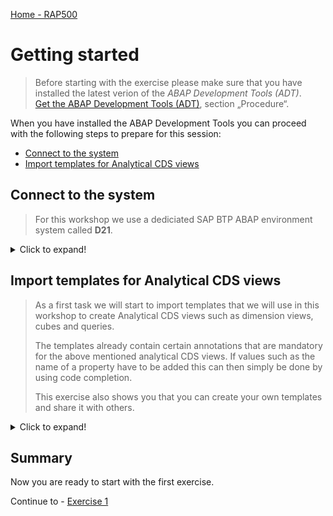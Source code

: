 [Home - RAP500](../../README.md#exercises)

# Getting started

> Before starting with the exercise please make sure that you have installed the latest verion of the *ABAP Development Tools (ADT)*.   
> [Get the ABAP Development Tools (ADT)](https://tools.hana.ondemand.com/#abap), section „Procedure“.

When you have installed the ABAP Development Tools you can proceed with the following steps to prepare for this session:

- [Connect to the system](#connect-to-the-system)
- [Import templates for Analytical CDS views](#import-temlates-for-analytical-cds-views) 

## Connect to the system

> For this workshop we use a dediciated SAP BTP ABAP environment system called **D21**.

<details>
  <summary>Click to expand!</summary>

1. Start the ABAP Development Tools (aka ABAP in Eclipse)

2. Select a directory as workspace. Click **Launch**

 ![Select directory](images/0010.png)

3. Close the Welcome screen

  ![Close Welcome screen](images/0020.png)

4. Check the perspective. If the perspective is still the *Java perspective*, then ...

  ![Java perspective](images/0030.png)

5. Open ABAP perspective (if needed)

  - Click on the **Open perspective** button
  - Select **ABAP**
  - Click **Open**

   ![OpenABAP perspective](images/0040.png)

6. Click **File > New > ABAP Cloud Project** to open a new ABAP Cloud project.

   ![OpenABAP perspective](images/0050.png)

7. Choose the option **Service Key** and then click **Next** .

   ![System connection options](images/0060.png)

   > **Please note**  
   > For this workshop we have provided you the dedicated SAP BTP, ABAP Environment system - **D21**. 
   > Logon to the system using the credentials (email adress and password) that you use to logon to the SAP BTP Platform.

8. Enter the **Service Key** and press **Next**.

   > **Please note**  
   > The Service Key has been provided to you by the trainer through your mission in the *SAP Discovery Center* .

   ![Service Connection using a Service Key](images/0070.png)
    
9. Press the button **Open Logon Page in Browser** 

   ![Open Logon Page in Browser](images/0080.png)
  
   
10. A new browser window will open. Enter the credentials that have been provide to you by the trainer (email address and password)

    ![Logon screen](images/0090.png)


> If there are issues with CORS connection initially then make sure the below cookies and pop-ups are allowed in your browser settings .
> This needs to be enabled for CORS Connection.
> Since the direct connection use CORS, please verify your web browser configuration and access.
> Your web browsers must be configured to:
>    -	Allow pop-up windows from the SAP Analytics Cloud domain: [*.]sapbusinessobjects.cloud.
>    -	Allow 3rd party cookies from the SAP S/4HANA server's domain. For example, in Internet Explorer 11, go to Internet Options  Security  Trusted Sites, add your domain name, then select Enable Protected Mode.

11. You should see a page like the following

   ![Logon succeeded](images/0095.png)

12. Navigate back to your Eclipse

13. Press **Next**

    ![Service instance connection details](images/0097.png)

14. You can keep the default project name unchanged and click **Finish**

    ![Project name](images/0098.png)

15. Your ABAP Cloud Project should now look like follows

    ![Project name](images/0099.png)
    

[^Top of page](README.md) 

</details>

## Import templates for Analytical CDS views 

> As a first task we will start to import templates that we will use in this workshop to create Analytical CDS views such as dimension views, cubes and queries.  
> 
> The templates already contain certain annotations that are mandatory for the above mentioned analytical CDS views. If values such as the name of a property have to be added this can then simply be done by using code completion.  
> 
> This exercise also shows you that you can create your own templates and share it with others.  

<details>
  <summary>Click to expand!</summary>

1. Click on the following link to display the file **analytical_templates.xml**.  

   [Link to the file analytical_templates.xml](https://raw.githubusercontent.com/SAP-samples/abap-platform-rap-workshops/main/rap5xx/rap500/sources/analytical_templates.xml)

2. Right-click on the browser window and save the content as an xml-file called **analytical_templates.xml**.

   > **Hint for Mac Users**   
   > For Mac users it seems only to be possible to save browser content as **.txt** files.  
   > You thus have to rename the file after you have downloaded it and replace the extension **.txt** with the extension **.xml**.  
   
   ![Download as XML](images/0110.png)

2. Open ADT if you have closed it

3. In the menu choose **Window --> Preferences**

    ![Preferences dialogue](images/0120.png)

4. In the Templates dialogue choose **Import**

   ![Import analytical templates - 1](images/0130.png)

6. Select the XML file **analytical_templates.xml** that you have created in *Step 1*.

   > **Please note**  
   > The Import-Dialog only allows to select files having the extension **.xml**. If you have downloaded the file in *Step 1* using a different file extension you have first to rename your file so that it gets the extension **.xml**.

   ![Select downloaded XML](images/0135.png)
   
7. You will see that three new templates have been imported that we will use in the following exercise.

   Press **Apply & Close**

   ![Imported analytical templates](images/0140.png)

</details>

## Summary

Now you are ready to start with the first exercise.

Continue to - [Exercise 1](../ex1/README.md)
